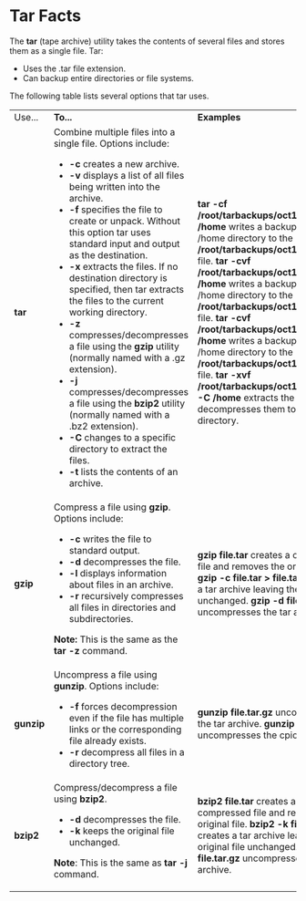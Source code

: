 # Tar Facts

The **tar** (tape archive) utility takes the contents of several files and
stores them as a single file. Tar:

  * Uses the .tar file extension.
  * Can backup entire directories or file systems.

The following table lists several options that tar uses.

<table>

<tr> <td>Use...</td> <td><b>To...</b></td> <td><b>Examples</b></td>

</tr>

<tr> <td><b>tar</b></td> <td>Combine multiple files into a single file.
Options include:

<ul>

<li><b>-c </b>creates a new archive.

</li>

<li><b>-v </b>displays a list of all files being written into the archive.

</li>

<li><b>-f </b>specifies the file to create or unpack. Without this option tar
uses standard input and output as the destination.

</li>

<li><b>-x </b>extracts the files. If no destination directory is specified,
then tar extracts the files to the current working directory.

</li>

<li><b>-z </b>compresses/decompresses a file using the <b>gzip</b> utility
(normally named with a .gz extension).

</li>

<li><b>-j </b>compresses/decompresses a file using the <b>bzip2</b> utility
(normally named with a .bz2 extension).

</li>

<li><b>-C </b>changes to a specific directory to extract the files.

</li>

<li><b>-t </b>lists the contents of an archive.

</li>

</ul> </td> <td><b>tar -cf /root/tarbackups/oct17backup.tar /home</b> writes a
backup of the /home directory to the <b>/root/tarbackups/oct17backup.tar
</b>file.  
<b>tar -cvf /root/tarbackups/oct17backup.tar /home</b> writes a backup of the
/home directory to the <b>/root/tarbackups/oct17backup.tar </b> file.  
<b>tar -cvf /root/tarbackups/oct17backup.tar /home</b> writes a backup of the
/home directory to the <b>/root/tarbackups/oct17backup.tar </b> file.  
<b>tar -xvf /root/tarbackups/oct17backup.tar -C /home</b> extracts the files
and decompresses them to the<b> /home </b>directory. </td>

</tr>

<tr> <td><b>gzip</b></td> <td>Compress a file using <b>gzip</b>. Options
include:

<ul>

<li><b>-c </b>writes the file to standard output.

</li>

<li><b>-d</b> decompresses the file.

</li>

<li><b>-l</b> displays information about files in an archive.

</li>

<li><b>-r</b> recursively compresses all files in directories and
subdirectories.

</li>

</ul>

<b>Note:</b> This is the same as the <b>tar -z </b>command.

</td> <td><b>gzip file.tar</b> creates a compressed file and removes the
original file.  
<b>gzip -c file.tar > file.tar.gz </b>creates a tar archive<b> </b> leaving
the original file unchanged.<b>  
gzip -d </b> <b>file.tar.gz </b>uncompresses the tar archive. </td>

</tr>

<tr> <td><b>gunzip</b></td> <td>Uncompress a file using <b>gunzip</b>. Options
include:

<ul>

<li><b>-f</b> forces decompression even if the file has multiple links or the
corresponding file already exists.

</li>

<li><b>-r</b> decompress all files in a directory tree.

</li>

</ul></td> <td><b> gunzip file.tar.gz </b>uncompresses the tar archive. <b>  
gunzip file.cpio </b>uncompresses the cpio file. </td>

</tr>

<tr> <td><b>bzip2</b></td> <td>Compress/decompress a file using <b>bzip2</b>.

<ul>

<li><b>-d</b> decompresses the file.

</li>

<li><b>-k</b> keeps the original file unchanged.

</li>

</ul>

<b>Note</b>: This is the same as <b>tar -j </b> command.

</td> <td><b>bzip2 file.tar</b> creates a compressed file and removes the
original file.  
<b>bzip2 -k file.tar </b>creates a tar archive<b> </b>leaving the original
file unchanged.<b>  
gzip -d </b> <b>file.tar.gz </b>uncompresses the tar archive. </td>

</tr> </table>

